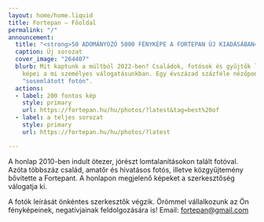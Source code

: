 ```yaml
---
layout: home/home.liquid
title: Fortepan — Főoldal
permalink: "/"
announcement:
  title: "<strong>50 ADOMÁNYOZÓ 5000 FÉNYKÉPE A FORTEPAN ÚJ KIADÁSÁBAN</strong>"
  caption: Új sorozat
  cover_image: "264407"
  blurb: Mit kaptunk a múltból 2022-ben? Családok, fotósok és gyűjtők legfontosabb
    képei a mi személyes válogatásunkban. Egy évszázad százféle nézőpontból, 5000
    "sosemlátott fotón".
  actions:
  - label: 200 fontos kép
    style: primary
    url: https://fortepan.hu/hu/photos/?latest&tag=best%20of
  - label: a teljes sorozat
    style: primary
    url: https://fortepan.hu/hu/photos/?latest

---
```

A honlap 2010-ben indult ötezer, jórészt lomtalanításokon talált fotóval. Azóta többszáz család, amatőr és hivatásos fotós, illetve közgyűjtemény bővítette a Fortepant. A honlapon megjelenő képeket a szerkesztőség válogatja ki.

A fotók leírását önkéntes szerkesztők végzik. Örömmel vállalkozunk az Ön fényképeinek, negatívjainak feldolgozására is! Email: [fortepan@gmail.com](mailto:fortepan@gmail.com)